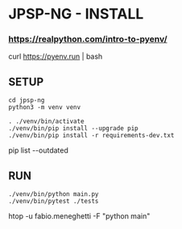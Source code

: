 # JPSP-NG - INSTALL

### https://realpython.com/intro-to-pyenv/
curl https://pyenv.run | bash


## SETUP

```
cd jpsp-ng
python3 -m venv venv

. ./venv/bin/activate
./venv/bin/pip install --upgrade pip
./venv/bin/pip install -r requirements-dev.txt
```


pip list --outdated 


## RUN

```
./venv/bin/python main.py
./venv/bin/pytest ./tests
```


htop -u fabio.meneghetti -F "python main"

